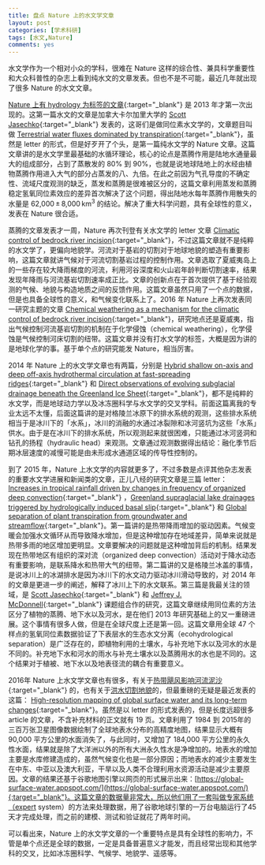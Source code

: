 ```yaml
---
title: 盘点 Nature 上的水文学文章
layout: post
categories: [学术科研]
tags: [水文,Nature]
comments: yes
---
```


水文学作为一个相对小众的学科，很难在 Nature 这样的综合性、兼具科学重要性和大众科普性的杂志上看到纯水文的文章发表。但也不是不可能，最近几年就出现了很多 Nature 的水文文章。

[Nature 上有 hydrology 为标签的文章](http://www.nature.com/nature/archive/subject.html?code=242){:target="_blank"} 是 2013 年才第一次出现的。这第一篇水文的文章是加拿大卡尔加里大学的 [Scott Jasechko](http://www.isohydro.ca/){:target="_blank"} 发表的，这哥们是做同位素水文学的，文章题目叫做 [Terrestrial water fluxes dominated by transpiration](http://www.nature.com/nature/journal/v496/n7445/full/nature11983.html){:target="_blank"}，虽然是 letter 的形式，但是好歹开了个头，是第一篇纯水文学的 Nature 文章。这篇文章讲的是水文学里最基础的水循环理论，核心的论点是蒸腾作用是陆地水通量最大的组成部分，占到了蒸散发的 80% 到 90%，也就是说地球陆地上的水经由植物蒸腾作用进入大气的部分占蒸发的八、九倍。在此之前因为气孔导度的不确定性、流域尺度观测的缺乏，蒸发和蒸腾是很难被区分的，这篇文章利用蒸发和蒸腾稳定氢氧同位素效应的差异首次解决了这个问题，得出陆地水每年蒸腾作用散失的水量是 62,000 ± 8,000 km<sup>3</sup> 的结论。解决了重大科学问题，具有全球性的意义，发表在 Nature 很合适。

蒸腾的文章发表才一周，Nature 再次刊登有关水文学的 letter 文章 [Climatic control of bedrock river incision](http://www.nature.com/nature/journal/v496/n7444/full/nature11982.html){:target="_blank"}，不过这篇文章就不是纯粹的水文学了，更偏向地貌学。河流对于基岩的切割对于地球地貌的塑造有重要影响，这篇文章就讲气候对于河流切割基岩过程的控制作用。文章选取了夏威夷岛上的一些存在较大降雨梯度的河流，利用河谷深度和火山岩年龄判断切割速率，结果发现年降雨与河流基岩切割速率成正比。文章的创新点在于首次提供了基于经验观测的气候、地貌与构造地质之间的反馈作用。这篇文章虽然只用了一个点的数据，但是也具备全球性的意义，和气候变化联系上了。2016 年 Nature 上再次发表同一研究主题的文章 [Chemical weathering as a mechanism for the climatic control of bedrock river incision](http://www.nature.com/nature/journal/v532/n7598/full/nature17449.html){:target="_blank"}，研究地点还是夏威夷，指出气候控制河流基岩切割的机制在于化学侵蚀（chemical weathering），化学侵蚀是气候控制河床切割的纽带。这篇文章并没有打水文学的标签，大概是因为讲的是地球化学的事。基于单个点的研究能发 Nature，相当厉害。

2014 年 Nature 上的水文学文章也有两篇，分别是 [Hybrid shallow on-axis and deep off-axis hydrothermal circulation at fast-spreading ridges](http://www.nature.com/nature/journal/v508/n7497/full/nature13174.html){:target="_blank"} 和 [Direct observations of evolving subglacial drainage beneath the Greenland Ice Sheet](http://www.nature.com/nature/journal/v514/n7520/full/nature13796.html){:target="_blank"}，都不是纯粹的水文学，而是地球动力学以及冰冻圈科学与水文学的交叉学科。前面这篇离我的专业太远不太懂，后面这篇讲的是对格陵兰冰原下的排水系统的观测，这些排水系统相当于是冰川下的「水系」，冰川的消融的水通过冰裂隙和冰河竖坑为这些「水系」供水。由于是在冰川下的排水系统，所以观测起来就很困难，只能通过冰河竖洞和钻孔的扬程（hydraulic head）来观测。文章通过观测数据得出结论：融化季节后期冰层速度的减慢可能是由未形成水通道区域的传导性控制的。

到了 2015 年，Nature 上水文学的内容就更多了，不过多数是点评其他杂志发表的重要水文学进展和新闻类的文章，正儿八经的研究文章是三篇 letter： [Increases in tropical rainfall driven by changes in frequency of organized deep convection](http://www.nature.com/nature/journal/v519/n7544/full/nature14339.html){:target="_blank"} ，[Greenland supraglacial lake drainages triggered by hydrologically induced basal slip](http://www.nature.com/nature/journal/v522/n7554/full/nature14480.html){:target="_blank"} 和 [Global separation of plant transpiration from groundwater and streamflow](http://www.nature.com/nature/journal/v525/n7567/full/nature14983.html){:target="_blank"}。第一篇讲的是热带降雨增加的驱动因素。气候变暖会加强水文循环从而导致降水增加，但是这种增加存在地域差异，简单来说就是热带多雨的地区增加更明显。文章要解决的问题就是这种增加背后的机制。结果发现在热带地区有组织的深对流（organized deep convection）活动对于降水动态有重要影响，是联系降水和热带大气的纽带。第二篇讲的又是格陵兰冰盖的事情，是说冰川上的冰湖排水是因为冰川下的水文动力驱动冰川滑动导致的，对 2014 年的文章是更进一步的阐述，解释了冰川上下的水文联系。第三篇是我最关注的领域，是 [Scott Jasechko](http://www.isohydro.ca/){:target="_blank"} 和 [Jeffrey J. McDonnell](http://www.usask.ca/watershed/){:target="_blank"} 课题组合作的研究，这篇文章继续用同位素的方法区分了植物的蒸腾、地下水以及河水，是在他们 2013 年研究基础上的又一重磅进展。这个事情有很多人做，但是在全球尺度上还是第一回。这篇文章用全球 47 个样点的氢氧同位素数据验证了下表层水的生态水文分离（ecohydrological separation）是广泛存在的，即植物利用的土壤水，与补充地下水以及河水的水是不同的。补充地下水和河水的雨水与补充土壤水以及蒸腾用水的水也是不同的。这个结果对于植被、地下水以及地表径流的耦合有重要意义。

2016年 Nature 上水文学文章也有很多，有关于[热带飓风影响河流泥沙](http://www.nature.com/nature/journal/v539/n7628/full/nature19809.html){:target="_blank"} 的，也有关于[洪水切割地貌](http://www.nature.com/nature/journal/v538/n7624/full/nature19817.html)的，但最重磅的无疑是最近发表的这篇： [High-resolution mapping of global surface water and its long-term changes](http://www.nature.com/nature/journal/v540/n7633/full/nature20584.html){:target="_blank"}。虽然是以 letter 的形式发表的，但是长度远超很多 article 的文章，不含补充材料的正文就有 19 页。文章利用了 1984 到 2015年的三百万张卫星图像数据绘制了全球地表水分布的高精度地图，结果显示大概有 90,000 平方公里的水面消失了，与此同时，又增加了 184,000 平方公里的永久性水面，结果就是除了大洋洲以外的所有大洲永久性水是净增加的。地表水的增加主要是水库修建造成的，虽然气候变化也是一部分原因；而地表水的减少主要发生在中东、中亚以及澳大利亚，干旱以及人类不合理利用水资源活动是减少主要原因。文章的结果还基于谷歌地图引擎以网页的形式展示出来：[https://global-surface-water.appspot.com/](https://global-surface-water.appspot.com/){:target="_blank"}。这篇文章的数据量非常大，所以他们用了一套叫做专家系统（expert system）的方法来处理数据，用了谷歌地球引擎的一万台电脑运行了45天才完成处理，而之前的建模、测试和验证就花了两年时间。

可以看出来，Nature 上的水文学文章的一个重要特点是具有全球性的影响力，不管是单个点还是全球的数据，一定是具备普遍意义才能发，而且经常出现和其他学科的交叉，比如冰冻圈科学、气候学、地貌学、遥感等。